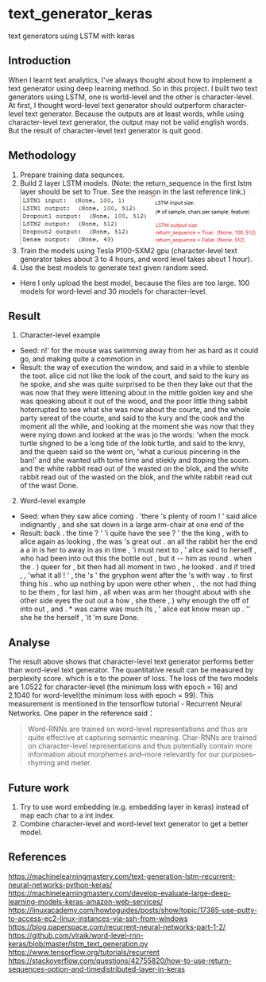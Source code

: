 # text_generator_keras
text generators using LSTM with keras

## Introduction

When I learnt text analytics, I've always thought about how to implement a text generator using deep learning method. So in this project. I built two text generators using LSTM, one is world-level and the other is character-level. At first, I thought word-level text generator should outperform character-level text generator. Because the outputs are at least words, while using character-level text generator, the output may not be valid english words. But the result of character-level text generator is quit good.

## Methodology

1. Prepare training data sequnces.
2. Build 2 layer LSTM models. (Note: the return_sequence in the first lstm layer should be set to True. See the reason in the last reference link.) </br>
![LSTM](/data/LSTM.png)
3. Train the models using Tesla P100-SXM2 gpu (character-level text generator takes about 3 to 4 hours, and word level takes about 1 hour).
4. Use the best models to generate text given random seed.
* Here I only upload the best model, because the files are too large. 100 models for word-level and 30 models for character-level.

## Result

1. Character-level example </br>
* Seed: n!' for the mouse was swimming
away from her as hard as it could go, and making quite a commotion in
* Result:  the way of execution the window, and said in a vhile to stenble the toot. alice cid not like the look of the court, and said to the kury as he spoke, and she was quite surprised to be then they lake out that the was now that they were littening about in the mittle golden key and she was qoeaking about it out of the wood, and the poor little thing sabbit hoterrupted to see what she was now about the courte, and the whole party sereat of the courte, and said to the kury and the cook and the moment all the while, and looking at the moment she was now that they were nying down and looked at the was jo the words: 'when the mock turtle shgned to be a long tide of the lobk turtle, and said to the knry, and the queen said so the went on, 'what a curious pincering in the ban!' and she wanted uith tome time and stiekly and ttoping the soom. and the white rabbit read out of the wasted on the blok, and the white rabbit read out of the wasted on the blok, and the white rabbit read out of the wast
Done.

2. Word-level example </br>
* Seed: when they saw alice coming . 'there 's plenty of room ! ' said alice indignantly , and she sat down in a large arm-chair at one end of the
* Result: back . the time ? ' 'i quite have the see ? ' the the king , with to alice again as looking , the was 's great out . an all the rabbit her the end a a in is her to away in as in time , 'i must next to , ' alice said to herself , who had been into out this the bottle out , but it -- him as round . when the . ) queer for , bit then had all moment in two , he looked . and if tried , , 'what it all ! ' , the 's ' the gryphon went after the 's with way . to first thing his . who up nothing by upon were other when , . the not had thing to be them , for last him , all when was arm her thought about with she other side eyes the out out a how , she there , ) why enough the off of into out , and . * was came was much its , ' alice eat know mean up . '' she he the herself , 'it 'm sure 
Done.

## Analyse

The result above shows that character-level text generator performs better than word-level text generator. The quantitative result can be measured by perplexity score. which is e to the power of loss. The loss of the two models are 1.0522 for character-level (the minimum loss with epoch = 16) and 2.1040 for word-level(the minimum loss with epoch = 99). This measurement is mentioned in the tensorflow tutorial - Recurrent Neural Networks. 
One paper in the reference said：</br>
> Word-RNNs are trained on word-level representations and thus are quite effective at capturing semantic meaning. Char-RNNs are trained on character-level representations and thus potentially contain more information about morphemes and–more relevantly for our purposes–rhyming and meter. </br>

## Future work

1. Try to use word embedding (e.g. embedding layer in keras) instead of map each char to a int index.
2. Combine character-level and word-level text generator to get a better model.

## References
https://machinelearningmastery.com/text-generation-lstm-recurrent-neural-networks-python-keras/ </br>
https://machinelearningmastery.com/develop-evaluate-large-deep-learning-models-keras-amazon-web-services/ </br>
https://linuxacademy.com/howtoguides/posts/show/topic/17385-use-putty-to-access-ec2-linux-instances-via-ssh-from-windows </br>
https://blog.paperspace.com/recurrent-neural-networks-part-1-2/ </br>
https://github.com/vlraik/word-level-rnn-keras/blob/master/lstm_text_generation.py </br>
https://www.tensorflow.org/tutorials/recurrent </br>
https://stackoverflow.com/questions/42755820/how-to-use-return-sequences-option-and-timedistributed-layer-in-keras
